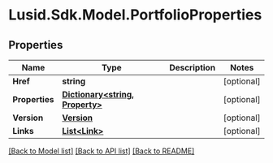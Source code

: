 
# Lusid.Sdk.Model.PortfolioProperties

## Properties

Name | Type | Description | Notes
------------ | ------------- | ------------- | -------------
**Href** | **string** |  | [optional] 
**Properties** | [**Dictionary&lt;string, Property&gt;**](Property.md) |  | [optional] 
**Version** | [**Version**](Version.md) |  | [optional] 
**Links** | [**List&lt;Link&gt;**](Link.md) |  | [optional] 

[[Back to Model list]](../README.md#documentation-for-models)
[[Back to API list]](../README.md#documentation-for-api-endpoints)
[[Back to README]](../README.md)

